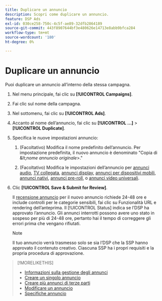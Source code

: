 ```yaml
---
title: Duplicare un annuncio
description: Scopri come duplicare un annuncio.
feature: DSP Ads
exl-id: 030ce258-750c-4c5f-ae89-32dfb2864189
source-git-commit: 443f8907644bf3e480626e14713e8abb9bfca284
workflow-type: tm+mt
source-wordcount: '180'
ht-degree: 0%

---
```


# Duplicare un annuncio

Puoi duplicare un annuncio all’interno della stessa campagna.

1. Nel menu principale, fai clic su **[!UICONTROL Campaigns]**.

1. Fai clic sul nome della campagna.

1. Nel sottomenu, fai clic su **[!UICONTROL Ads]**.

1. Accanto al nome dell’annuncio, fai clic su  **[!UICONTROL ...]** > **[!UICONTROL Duplicate]**.

1. Specifica le nuove impostazioni annuncio:

   1. (Facoltativo) Modifica il nome predefinito dell’annuncio. Per impostazione predefinita, il nuovo annuncio è denominato &quot;Copia di \&lt;*nome annuncio originale*\>.&quot;

   1. (Facoltativo) Modifica le impostazioni dell’annuncio per [annunci audio](ad-settings-audio.md), [TV collegata](ad-settings-connected-tv.md), [annunci display](ad-settings-display.md), [annunci per dispositivi mobili](ad-settings-mobile.md), [annunci nativi](ad-settings-native.md), [annunci pre-roll](ad-settings-pre-roll.md), o [annunci video universali](ad-settings-universal-video.md).

1. Clic **[!UICONTROL Save & Submit for Review]**.

   Il [recensione annuncio](ad-about.md) per il nuovo annuncio richiede 24-48 ore e include controlli per le categorie sensibili, fai clic su Funzionalità URL e rendering dell’anteprima. Il [!UICONTROL Status] indica se l’DSP ha approvato l’annuncio. Gli annunci interrotti possono avere uno stato in sospeso per più di 24-48 ore, pertanto hai il tempo di correggere gli errori prima che vengano rifiutati.

   >[!NOTE]
   >
   >Il tuo annuncio verrà trasmesso solo se sia l’DSP che la SSP hanno approvato il contenuto creativo. Ciascuna SSP ha i propri requisiti e la propria procedura di approvazione.

>[!MORELIKETHIS]
>
>* [Informazioni sulla gestione degli annunci](ad-about.md)
>* [Creare un singolo annuncio](ad-create.md)
>* [Creare più annunci di terze parti](ad-create-multiple.md)
>* [Modificare un annuncio](ad-edit.md)
>* [Specifiche annuncio](ad-specs.md)

